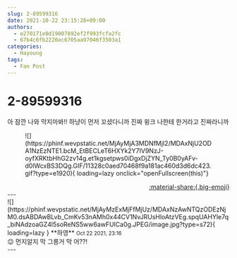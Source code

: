 ```yaml
---
slug: 2-89599316
date: 2021-10-22 23:15:28+09:00
authors:
  - e270171e0d19007892ef2f993fcfa2fc
  - 67b4c6fb2220ac6705aa97046f3503a1
categories:
  - Hayoung
tags:
  - Fan Post
---
```


# 2-89599316

<div class="post-container" markdown="1">
<div class="content-container md-sidebar__scrollwrap" markdown="1">

아 잠깐 나와 막지마봐!! 하냥이 먼저 꼬셨다니까 진짜 윙크 나한테 한거라고 진짜라니까
<figure markdown="1">
![](https://phinf.wevpstatic.net/MjAyMjA3MDNfMjI2/MDAxNjU2ODA1NzEzNTE1.bcM_EtBECLeT6HXYk2Y7IV9NzJ-oyfXRKtbHhG2zv14g.et1kgsetpws0iDgxDjZYN_Ty0B0yAFv-d0lWcxBS3DQg.GIF/11328c0aed70468f9a181ac460d3d6dc423.gif?type=e1920){ loading=lazy onclick="openFullscreen(this)"}
</figure>


</div>
</div>

<div style="text-align: right;" markdown="1">
<a href="https://weverse.io/fromis9/fanpost/2-89599316" style="text-align: right;">:material-share:{.big-emoji}</a>
</div>
---

<div class="comments-container md-sidebar__scrollwrap" markdown="1">
<div class="comment" markdown="1">
<div class='id-container' markdown="1">
![](https://phinf.wevpstatic.net/MjAyMzExMjFfMjUz/MDAxNzAwNTQzODEzNjM0.dsABDAwBLvb_CmKv53nAMh0x44CV1NvJRUsHloAtzVEg.spqUAHYle7q_biNAdzoaGZ4l5soReNS5ww6awFUlCa0g.JPEG/image.jpg?type=s72){ loading=lazy }
**<span class="artist">하영</span>** <small>Oct 22 2021, 23:16</small><br>
</div>
<div class='comment-body' markdown="1">
😉 먼지알지 막 그릉거 막 어??! 
</div>
</div>
</div>
---
